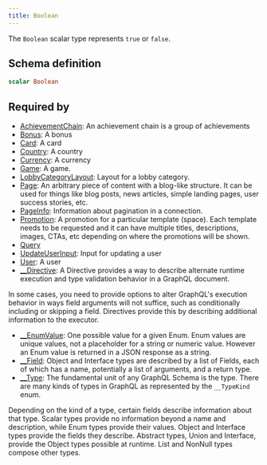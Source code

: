 ```yaml
---
title: Boolean
---
```


The `Boolean` scalar type represents `true` or `false`.

## Schema definition
```graphql
scalar Boolean
```

## Required by
* [AchievementChain](graphql/schema/achievementchain.md): An achievement chain is a group of achievements
* [Bonus](graphql/schema/bonus.md): A bonus
* [Card](graphql/schema/card.md): A card
* [Country](graphql/schema/country.md): A country
* [Currency](graphql/schema/currency.md): A currency
* [Game](graphql/schema/game.md): A game.
* [LobbyCategoryLayout](graphql/schema/lobbycategorylayout.md): Layout for a lobby category.
* [Page](graphql/schema/page.md): An arbitrary piece of content with a blog-like structure. It can be used for things like blog posts, news articles, simple landing pages, user success stories, etc.
* [PageInfo](graphql/schema/pageinfo.md): Information about pagination in a connection.
* [Promotion](graphql/schema/promotion.md): A promotion for a particular template (space). Each template needs to be requested and it can have multiple titles, descriptions, images, CTAs, etc depending on where the promotions will be shown.
* [Query](graphql/schema/query.md)
* [UpdateUserInput](graphql/schema/updateuserinput.md): Input for updating a user
* [User](graphql/schema/user.md): A user
* [__Directive](graphql/schema/__directive.md): A Directive provides a way to describe alternate runtime execution and type validation behavior in a GraphQL document.

In some cases, you need to provide options to alter GraphQL's execution behavior in ways field arguments will not suffice, such as conditionally including or skipping a field. Directives provide this by describing additional information to the executor.
* [__EnumValue](graphql/schema/__enumvalue.md): One possible value for a given Enum. Enum values are unique values, not a placeholder for a string or numeric value. However an Enum value is returned in a JSON response as a string.
* [__Field](graphql/schema/__field.md): Object and Interface types are described by a list of Fields, each of which has a name, potentially a list of arguments, and a return type.
* [__Type](graphql/schema/__type.md): The fundamental unit of any GraphQL Schema is the type. There are many kinds of types in GraphQL as represented by the `__TypeKind` enum.

Depending on the kind of a type, certain fields describe information about that type. Scalar types provide no information beyond a name and description, while Enum types provide their values. Object and Interface types provide the fields they describe. Abstract types, Union and Interface, provide the Object types possible at runtime. List and NonNull types compose other types.
